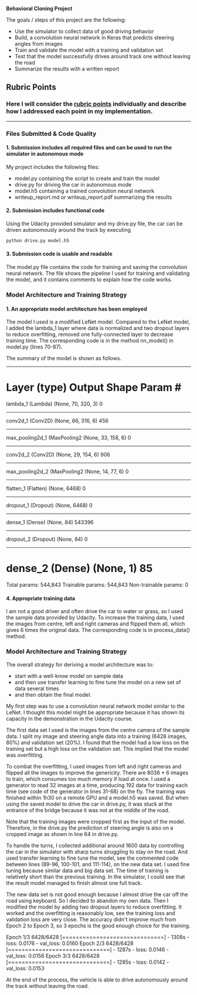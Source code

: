 **Behavioral Cloning Project**

The goals / steps of this project are the following:
* Use the simulator to collect data of good driving behavior
* Build, a convolution neural network in Keras that predicts steering angles from images
* Train and validate the model with a training and validation set
* Test that the model successfully drives around track one without leaving the road
* Summarize the results with a written report

[//]: # (Image References)

[image1]: ./examples/placeholder.png "Model Visualization"
[image2]: ./examples/placeholder.png "Grayscaling"
[image3]: ./examples/placeholder_small.png "Recovery Image"
[image4]: ./examples/placeholder_small.png "Recovery Image"
[image5]: ./examples/placeholder_small.png "Recovery Image"
[image6]: ./examples/placeholder_small.png "Normal Image"
[image7]: ./examples/placeholder_small.png "Flipped Image"

## Rubric Points
### Here I will consider the [rubric points](https://review.udacity.com/#!/rubrics/432/view) individually and describe how I addressed each point in my implementation.  

---
### Files Submitted & Code Quality

#### 1. Submission includes all required files and can be used to run the simulator in autonomous mode

My project includes the following files:
* model.py containing the script to create and train the model
* drive.py for driving the car in autonomous mode
* model.h5 containing a trained convolution neural network 
* writeup_report.md or writeup_report.pdf summarizing the results

#### 2. Submission includes functional code
Using the Udacity provided simulator and my drive.py file, the car can be driven autonomously around the track by executing 
```sh
python drive.py model.h5
```

#### 3. Submission code is usable and readable

The model.py file contains the code for training and saving the convolution neural network. The file shows the pipeline I used for training and validating the model, and it contains comments to explain how the code works.

### Model Architecture and Training Strategy

#### 1. An appropriate model architecture has been employed

The model I used is a modified LeNet model. Compared to the LeNet model, I added the lambda_1 layer where data is normalized and two dropout layers to reduce overfitting, removed one fully-connected layer to decrease training time. The corresponding code is in the method nn_model() in model.py (lines 70-87).

The summary of the model is shown as follows.
_________________________________________________________________
Layer (type)                 Output Shape              Param #   
=================================================================
lambda_1 (Lambda)            (None, 70, 320, 3)        0         
_________________________________________________________________
conv2d_1 (Conv2D)            (None, 66, 316, 6)        456       
_________________________________________________________________
max_pooling2d_1 (MaxPooling2 (None, 33, 158, 6)        0         
_________________________________________________________________
conv2d_2 (Conv2D)            (None, 29, 154, 6)        906       
_________________________________________________________________
max_pooling2d_2 (MaxPooling2 (None, 14, 77, 6)         0         
_________________________________________________________________
flatten_1 (Flatten)          (None, 6468)              0         
_________________________________________________________________
dropout_1 (Dropout)          (None, 6468)              0         
_________________________________________________________________
dense_1 (Dense)              (None, 84)                543396    
_________________________________________________________________
dropout_2 (Dropout)          (None, 84)                0         
_________________________________________________________________
dense_2 (Dense)              (None, 1)                 85        
=================================================================
Total params: 544,843
Trainable params: 544,843
Non-trainable params: 0

#### 4. Appropriate training data
I am not a good driver and often drive the car to water or grass, so I used the sample data provided by Udacity. To increase the training data, I used the images from centre, left and right cameras and flipped them all, which gives 6 times the original data.
The corresponding code is in process_data() method.

### Model Architecture and Training Strategy
The overall strategy for deriving a model architecture was to:
* start with a well-know model on sample data 
* and then use transfer learning to fine tune the model on a new set of data several times 
* and then obtain the final model.

My first step was to use a convolution neural network model similar to the LeNet. I thought this model might be appropriate because it has shown its capacity in the demonstration in the Udacity course.

The first data set I used is the images from the centre camera of the sample data. I split my image and steering angle data into a training (6428 images, 80%) and validation set (20%). I found that the model had a low loss on the training set but a high loss on the validation set. This implied that the model was overfitting. 

To combat the overfitting, I used images from left and right cameras and flipped all the images to improve the genericity. There are 8036 * 6 images to train, which consumes too much memory if load at once. I used a generator to read 32 images at a time, producing 192 data for training each time (see code of the generator in lines 31-68) on the fly. The training was finished within 1h30 on a remote GPU and a model.h5 was saved. But when using the saved model to drive the car in drive.py, it was stuck at the entrance of the bridge because it was not at the middle of the road. 

Note that the training images were cropped first as the input of the model. Therefore, in the drive.py the prediction of steering angle is also on a cropped image as shown in line 64 in drive.py.

To handle the turns, I collected additional around 1600 data by controlling the car in the simulator with sharp turns struggling to stay on the road. And used transfer learning to fine tune the model, see the commented code between lines (89-96, 100-101, and 111-114), on the new data set. I used fine tuning because similar data and big data set. The time of training is relatively short than the previous training. In the simulator, I could see that the result model managed to finish almost one full track.

The new data set is not good enough because I almost drive the car off the road using keyboard. So I decided to abandon my own data. Then I modified the model by adding two dropout layers to reduce overfitting. It worked and the overfitting is reasonably low, see the training loss and validation loss are very close. The accuracy didn't improve much from Epoch 2 to Epoch 3, so 3 epochs is the good enough choice for the training.

Epoch 1/3
6428/6428 [==============================] - 1308s - loss: 0.0176 - val_loss: 0.0160
Epoch 2/3
6428/6428 [==============================] - 1287s - loss: 0.0146 - val_loss: 0.0156
Epoch 3/3
6428/6428 [==============================] - 1285s - loss: 0.0142 - val_loss: 0.0153

At the end of the process, the vehicle is able to drive autonomously around the track without leaving the road.